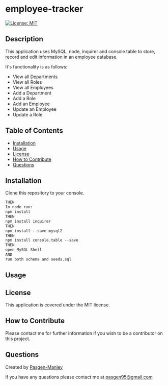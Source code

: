 # employee-tracker

[![License: MIT](https://img.shields.io/badge/License-MIT-yellow.svg)](https://opensource.org/licenses/MIT)

## Description
This application uses MySQL, node, inquirer and console.table to store, record and edit information in an employee database.

It's functionality is as follows:
* View all Departments
* View all Roles
* View all Employees
* Add a Department
* Add a Role
* Add an Employee
* Update an Employee
* Update a Role

## Table of Contents
  * [Installation](#installation)
  * [Usage](#usage)
  * [License](#license)
  * [How to Contribute](#how-to-contribute)
  * [Questions](#questions)

## Installation
Clone this repository to your console.
 
```md 
THEN
In node run:
npm install
THEN
npm install inquirer
THEN
npm install --save mysql2
THEN
npm install console.table --save
THEN
open MySQL Shell
AND
run both schema and seeds.sql
```
## Usage


## License
This application is covered under the MIT license.

## How to Contribute
Please contact me for further information if you wish to be a contributor on this project.

## Questions
Created by [Pasgen-Manley](https://github.com/Pasgen-Manley)

If you have any questions please contact me at [pasgen95@gmail.com](pasgen95@gmail.com)